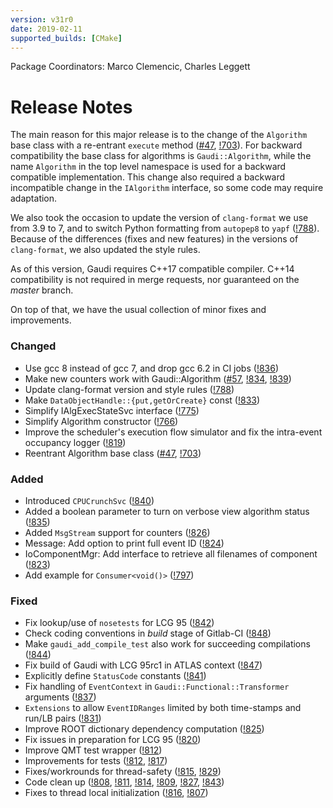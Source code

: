 ```yaml
---
version: v31r0
date: 2019-02-11
supported_builds: [CMake]
---
```

Package Coordinators: Marco Clemencic, Charles Leggett

# Release Notes
The main reason for this major release is to the change of the `Algorithm` base
class with a re-entrant `execute` method ([#47](https://gitlab.cern.ch/gaudi/Gaudi/issues/47), [!703](https://gitlab.cern.ch/gaudi/Gaudi/merge_requests/703)). For backward compatibility the
base class for algorithms is `Gaudi::Algorithm`, while the name `Algorithm` in
the top level namespace is used for a backward compatible implementation. This
change also required a backward incompatible change in the `IAlgorithm`
interface, so some code may require adaptation.

We also took the occasion to update the version of `clang-format` we use from
3.9 to 7, and to switch Python formatting from `autopep8` to `yapf` ([!788](https://gitlab.cern.ch/gaudi/Gaudi/merge_requests/788)).
Because of the differences (fixes and new features) in the versions of
`clang-format`, we also updated the style rules.

As of this version, Gaudi requires C++17 compatible compiler.
C++14 compatibility is not required in merge requests, nor guaranteed on the
_master_ branch.

On top of that, we have the usual collection of minor fixes and improvements.

### Changed
- Use gcc 8 instead of gcc 7, and drop gcc 6.2 in CI jobs ([!836](https://gitlab.cern.ch/gaudi/Gaudi/merge_requests/836))
- Make new counters work with Gaudi::Algorithm ([#57](https://gitlab.cern.ch/gaudi/Gaudi/issues/57), [!834](https://gitlab.cern.ch/gaudi/Gaudi/merge_requests/834), [!839](https://gitlab.cern.ch/gaudi/Gaudi/merge_requests/839))
- Update clang-format version and style rules ([!788](https://gitlab.cern.ch/gaudi/Gaudi/merge_requests/788))
- Make `DataObjectHandle::{put,getOrCreate}` const ([!833](https://gitlab.cern.ch/gaudi/Gaudi/merge_requests/833))
- Simplify IAlgExecStateSvc interface ([!775](https://gitlab.cern.ch/gaudi/Gaudi/merge_requests/775))
- Simplify Algorithm constructor ([!766](https://gitlab.cern.ch/gaudi/Gaudi/merge_requests/766))
- Improve the scheduler's execution flow simulator and fix the intra-event occupancy logger ([!819](https://gitlab.cern.ch/gaudi/Gaudi/merge_requests/819))
- Reentrant Algorithm base class ([#47](https://gitlab.cern.ch/gaudi/Gaudi/issues/47), [!703](https://gitlab.cern.ch/gaudi/Gaudi/merge_requests/703))

### Added
- Introduced `CPUCrunchSvc` ([!840](https://gitlab.cern.ch/gaudi/Gaudi/merge_requests/840))
- Added a boolean parameter to turn on verbose view algorithm status ([!835](https://gitlab.cern.ch/gaudi/Gaudi/merge_requests/835))
- Added `MsgStream` support for counters ([!826](https://gitlab.cern.ch/gaudi/Gaudi/merge_requests/826))
- Message: Add option to print full event ID ([!824](https://gitlab.cern.ch/gaudi/Gaudi/merge_requests/824))
- IoComponentMgr: Add interface to retrieve all filenames of component ([!823](https://gitlab.cern.ch/gaudi/Gaudi/merge_requests/823))
- Add example for `Consumer<void()>` ([!797](https://gitlab.cern.ch/gaudi/Gaudi/merge_requests/797))

### Fixed
- Fix lookup/use of `nosetests` for LCG 95 ([!842](https://gitlab.cern.ch/gaudi/Gaudi/merge_requests/842))
- Check coding conventions in _build_ stage of Gitlab-CI ([!848](https://gitlab.cern.ch/gaudi/Gaudi/merge_requests/848))
- Make `gaudi_add_compile_test` also work for succeeding compilations ([!844](https://gitlab.cern.ch/gaudi/Gaudi/merge_requests/844))
- Fix build of Gaudi with LCG 95rc1 in ATLAS context ([!847](https://gitlab.cern.ch/gaudi/Gaudi/merge_requests/847))
- Explicitly define `StatusCode` constants ([!841](https://gitlab.cern.ch/gaudi/Gaudi/merge_requests/841))
- Fix handling of `EventContext` in `Gaudi::Functional::Transformer` arguments ([!837](https://gitlab.cern.ch/gaudi/Gaudi/merge_requests/837))
- `Extensions` to allow `EventIDRanges` limited by both time-stamps and run/LB pairs ([!831](https://gitlab.cern.ch/gaudi/Gaudi/merge_requests/831))
- Improve ROOT dictionary dependency computation ([!825](https://gitlab.cern.ch/gaudi/Gaudi/merge_requests/825))
- Fix issues in preparation for LCG 95 ([!820](https://gitlab.cern.ch/gaudi/Gaudi/merge_requests/820))
- Improve QMT test wrapper ([!812](https://gitlab.cern.ch/gaudi/Gaudi/merge_requests/812))
- Improvements for tests ([!812](https://gitlab.cern.ch/gaudi/Gaudi/merge_requests/812), [!817](https://gitlab.cern.ch/gaudi/Gaudi/merge_requests/817))
- Fixes/workrounds for thread-safety ([!815](https://gitlab.cern.ch/gaudi/Gaudi/merge_requests/815), [!829](https://gitlab.cern.ch/gaudi/Gaudi/merge_requests/829))
- Code clean up ([!808](https://gitlab.cern.ch/gaudi/Gaudi/merge_requests/808), [!811](https://gitlab.cern.ch/gaudi/Gaudi/merge_requests/811), [!814](https://gitlab.cern.ch/gaudi/Gaudi/merge_requests/814), [!809](https://gitlab.cern.ch/gaudi/Gaudi/merge_requests/809), [!827](https://gitlab.cern.ch/gaudi/Gaudi/merge_requests/827), [!843](https://gitlab.cern.ch/gaudi/Gaudi/merge_requests/843))
- Fixes to thread local initialization ([!816](https://gitlab.cern.ch/gaudi/Gaudi/merge_requests/816), [!807](https://gitlab.cern.ch/gaudi/Gaudi/merge_requests/807))
